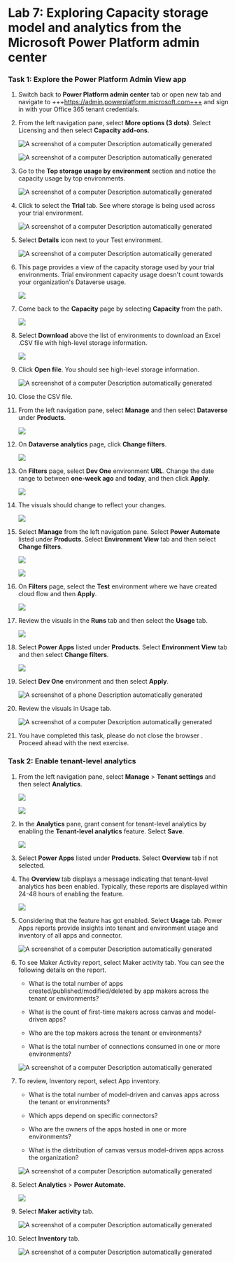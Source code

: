 # **Lab 7: Exploring Capacity storage model and analytics from the Microsoft Power Platform admin center**

### **Task 1: Explore the Power Platform Admin View app**

1.  Switch back to **Power Platform admin center** tab or open new tab
    and navigate
    to +++https://admin.powerplatform.microsoft.com+++ and
    sign in with your Office 365 tenant credentials. 

2.  From the left navigation pane, select **More options (3 dots)**. Select Licensing and then select **Capacity add-ons**. 

     ![A screenshot of a computer Description automatically generated](./media/image1.2.png)

     ![A screenshot of a computer Description automatically generated](./media/image1.2.1.png)

3.  Go to the **Top storage usage by environment** section and notice
    the capacity usage by top environments.

     ![A screenshot of a computer Description automatically generated](./media/image1.3.png)

4.  Click to select the **Trial** tab. See where storage is being used
    across your trial environment.

     ![A screenshot of a computer Description automatically generated](./media/image1.4.png)

5.  Select **Details** icon next to your Test environment.

     ![A screenshot of a computer Description automatically generated](./media/image1.5.png)

6.  This page provides a view of the capacity storage used by your trial
    environments. Trial environment capacity usage doesn't count towards
    your organization's Dataverse usage.

     ![](./media/image1.6.png)

7.  Come back to the **Capacity** page by selecting **Capacity** from
    the path.

     ![](./media/image1.7.png)

8.  Select **Download** above the list of environments to download an
    Excel .CSV file with high-level storage information.

     ![](./media/image1.8.png)

9.  Click **Open file**. You should see high-level storage information.

     ![A screenshot of a computer Description automatically generated](./media/image8.png)

10. Close the CSV file.

11. From the left navigation pane, select **Manage** and then select **Dataverse** under **Products**.

     ![](./media/image1.11.png)

12. On **Dataverse analytics** page, click **Change filters**.

     ![](./media/image1.12.png)

13. On **Filters** page, select **Dev One** environment **URL**. Change
    the date range to between **one-week ago** and **today**, and then
    click **Apply**.

     ![](./media/image1.13.png)

14. The visuals should change to reflect your changes.

     ![](./media/image1.14.png)

15. Select **Manage** from the left navigation pane. Select **Power Automate** listed under **Products**. Select **Environment View** tab and then select **Change filters**.

     ![](./media/image1.1.15.png)

     ![](./media/image1.1.15a.png)

16. On **Filters** page, select the **Test** environment where we
    have created cloud flow and then **Apply**.

     ![](./media/image1.16.png)

17. Review the visuals in the **Runs** tab and then select
    the **Usage** tab.

     ![](./media/image1.1.17a.png)

19. Select **Power Apps** listed under **Products**. Select **Environment View** tab and then select **Change filters**.

     ![](./media/image1.1.19a.png)

20. Select **Dev One** environment and then select **Apply**.

     ![A screenshot of a phone Description automatically generated](./media/image14.png)

21. Review the visuals in Usage tab.

     ![A screenshot of a computer Description automatically generated](./media/image1.21.png)

22. You have completed this task, please do not close the browser .
    Proceed ahead with the next exercise.

### **Task 2: Enable tenant-level analytics**

1.  From the left navigation pane, select **Manage** > **Tenant settings** and then select **Analytics**.

     ![](./media/image2.1.png)

     ![](./media/image2.2.png)

2.  In the **Analytics** pane, grant consent for tenant-level analytics
    by enabling the **Tenant-level analytics** feature. Select **Save**.

     ![](./media/image2.2.1.png)

3.  Select **Power Apps** listed under **Products**. Select **Overview** tab if not selected.

4.  The **Overview** tab displays a message indicating that tenant-level
    analytics has been enabled. Typically, these reports are displayed
    within 24-48 hours of enabling the feature.

     ![](./media/image2.4.1.png)

5.  Considering that the feature has got enabled. Select **Usage** tab.
    Power Apps reports provide insights into tenant and environment
    usage and inventory of all apps and connector.

     ![A screenshot of a computer Description automatically generated](./media/image22.png)

6.  To see Maker Activity report, select Maker activity tab. You can see
    the following details on the report.

    - What is the total number of apps created/published/modified/deleted by
      app makers across the tenant or environments?
    
    - What is the count of first-time makers across canvas and model-driven
      apps?
    
    - Who are the top makers across the tenant or environments?
    
    - What is the total number of connections consumed in one or more
      environments?
    
     ![A screenshot of a computer Description automatically generated](./media/image23.png)

7.  To review, Inventory report, select App inventory.

    - What is the total number of model-driven and canvas apps across the
      tenant or environments?
    
    - Which apps depend on specific connectors?
    
    - Who are the owners of the apps hosted in one or more environments?
    
    - What is the distribution of canvas versus model-driven apps across the
      organization?
    
     ![A screenshot of a computer Description automatically generated](./media/image24.png)

8.  Select **Analytics** > **Power Automate.**

     ![](./media/image25.png)

9.  Select **Maker activity** tab.

     ![A screenshot of a computer Description automatically generated](./media/image26.png)

10. Select **Inventory** tab.

     ![A screenshot of a computer Description automatically generated](./media/image27.png)
